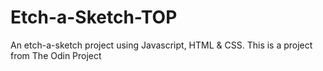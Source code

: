 # Etch-a-Sketch-TOP
An etch-a-sketch project using Javascript, HTML &amp; CSS. This is a project from The Odin Project

